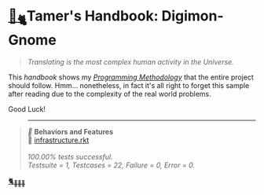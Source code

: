 # [🏡<sub>🐈</sub>](http://digignome.gyoudmon.org)Tamer's Handbook: Digimon-Gnome

> _Translating is the most complex human activity in the Universe._

This _handbook_ shows my _[Programming
Methodology](https://github.com/digital-world/DigiGnome)_ that the
entire project should follow. Hmm... nonetheless, in fact it's all right
to forget this sample after reading due to the complexity of the real
world problems.

Good Luck!

> ---

> _📖_ **Behaviors and
> Features**<br>💚 [infrastructure.rkt](http://digignome.gyoudmon.org/infrastructure.rkt)<br> <br>_100.00%
> tests successful._<br>_Testsuite = 1, Testcases = 22, Failure = 0, Error
> = 0._

[🐈<sub>🐾🐾🐾</sub>](http://digignome.gyoudmon.org)
